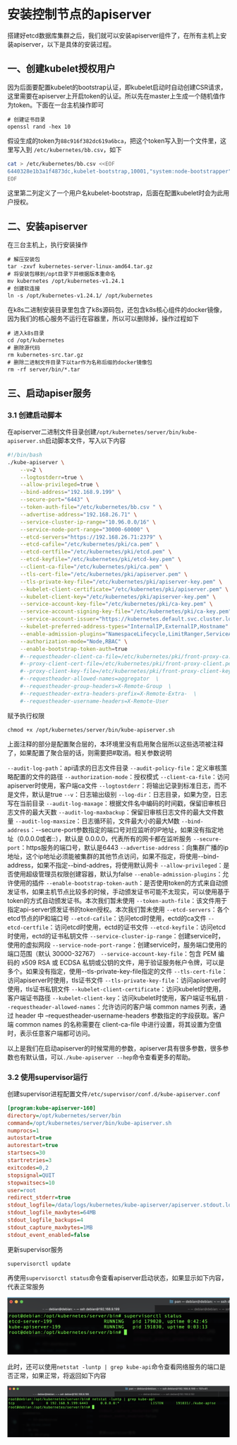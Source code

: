 # 安装控制节点的apiserver

搭建好etcd数据库集群之后，我们就可以安装apiserver组件了，在所有主机上安装apiserver，以下是具体的安装过程。

## 一、创建kubelet授权用户

因为后面要配置kubelet的bootstrap认证，即kubelet启动时自动创建CSR请求，这里需要在apiserver上开启token的认证。所以先在master上生成一个随机值作为token。下面在一台主机操作即可

```shell
# 创建证书目录
openssl rand -hex 10
```

假设生成的token为`88c916f382dc619a6bca`，把这个token写入到一个文件里，这里写入到 `/etc/kubernetes/bb.csv`，如下

```bash
cat > /etc/kubernetes/bb.csv <<EOF
6440328e1b3a1f4873dc,kubelet-bootstrap,10001,"system:node-bootstrapper"
EOF
```

这里第二列定义了一个用户名kubelet-bootstrap，后面在配置kubelet时会为此用户授权。

## 二、安装apiserver

在三台主机上，执行安装操作

```shell
# 解压安装包
tar -zxvf kubernetes-server-linux-amd64.tar.gz
# 将安装包移到/opt目录下并根据版本重命名
mv kubernetes /opt/kubernetes-v1.24.1
# 创建软连接
ln -s /opt/kubernetes-v1.24.1/ /opt/kubernetes
```

在k8s二进制安装目录里包含了k8s源码包，还包含k8s核心组件的docker镜像，因为我们的核心服务不运行在容器里，所以可以删除掉，操作过程如下

```shell
# 进入k8s目录
cd /opt/kubernetes
# 删除源代码
rm kubernetes-src.tar.gz
# 删除二进制文件目录下以tar作为名称后缀的docker镜像包
rm -rf server/bin/*.tar
```

## 三、启动apiser服务

### 3.1 创建启动脚本

在apiserver二进制文件目录创建`/opt/kubernetes/server/bin/kube-apiserver.sh`启动脚本文件，写入以下内容

```bash
#!/bin/bash
./kube-apiserver \
    --v=2 \
    --logtostderr=true \
    --allow-privileged=true \
    --bind-address="192.168.9.199" \
    --secure-port="6443" \
    --token-auth-file="/etc/kubernetes/bb.csv " \
    --advertise-address="192.168.26.71" \
    --service-cluster-ip-range="10.96.0.0/16" \
    --service-node-port-range="30000-60000" \
    --etcd-servers="https://192.168.26.71:2379" \
    --etcd-cafile="/etc/kubernetes/pki/ca.pem" \
    --etcd-certfile="/etc/kubernetes/pki/etcd.pem" \
    --etcd-keyfile="/etc/kubernetes/pki/etcd-key.pem" \
    --client-ca-file="/etc/kubernetes/pki/ca.pem" \
    --tls-cert-file="/etc/kubernetes/pki/apiserver.pem" \
    --tls-private-key-file="/etc/kubernetes/pki/apiserver-key.pem" \
    --kubelet-client-certificate="/etc/kubernetes/pki/apiserver.pem" \
    --kubelet-client-key="/etc/kubernetes/pki/apiserver-key.pem" \
    --service-account-key-file="/etc/kubernetes/pki/ca-key.pem" \
    --service-account-signing-key-file="/etc/kubernetes/pki/ca-key.pem" \
    --service-account-issuer="https://kubernetes.default.svc.cluster.local" \
    --kubelet-preferred-address-types="InternalIP,ExternalIP,Hostname" \
    --enable-admission-plugins="NamespaceLifecycle,LimitRanger,ServiceAccount,DefaultStorageClass,DefaultTolerationSeconds,NodeRestriction,ResourceQuota" \
    --authorization-mode="Node,RBAC" \
    --enable-bootstrap-token-auth=true
    #--requestheader-client-ca-file=/etc/kubernetes/pki/front-proxy-ca.pem  \
    #--proxy-client-cert-file=/etc/kubernetes/pki/front-proxy-client.pem  \
    #--proxy-client-key-file=/etc/kubernetes/pki/front-proxy-client-key.pem  \
    #--requestheader-allowed-names=aggregator  \
    #--requestheader-group-headers=X-Remote-Group  \
    #--requestheader-extra-headers-prefix=X-Remote-Extra-  \
    #--requestheader-username-headers=X-Remote-User
```

赋予执行权限

```shell
chmod +x /opt/kubernetes/server/bin/kube-apiserver.sh
```

上面注释的部分是配置聚合层的，本环境里没有启用聚合层所以这些选项被注释了，如果配置了聚合层的话，则需要把#取消。相关参数说明

`--audit-log-path`：api请求的日志文件目录
`--audit-policy-file`：定义审核策略配置的文件的路径
`--authorization-mode`：授权模式
`--client-ca-file`：访问apiserver时使用，客户端ca文件
`--logtostderr`：将输出记录到标准日志，而不是文件，默认是true
`--v`：日志输出级别
`--log-dir`：日志目录，如果为空，日志写在当前目录
`--audit-log-maxage`：根据文件名中编码的时间戳，保留旧审核日志文件的最大天数
`--audit-log-maxbackup`：保留旧审核日志文件的最大文件数量
`--audit-log-maxsize`：日志循环前，文件最大小的最大M数
`--bind-address`：--secure-port参数指定的端口号对应监听的IP地址，如果没有指定地址（0.0.0.0或者::），默认是 0.0.0.0，代表所有的网卡都在监听服务
`--secure-port`：https服务的端口号，默认是6443
`--advertise-address`：向集群广播的ip地址，这个ip地址必须能被集群的其他节点访问，如果不指定，将使用--bind-address，如果不指定--bind-addres，将使用默认网卡
`--allow-privileged`：是否使用超级管理员权限创建容器，默认为false
`--enable-admission-plugins`：允许使用的插件
`--enable-bootstrap-token-auth`：是否使用token的方式来自动颁发证书，如果主机节点比较多的时候，手动颁发证书可能不太现实，可以使用基于token的方式自动颁发证书。本次我们暂未使用
`--token-auth-file`：该文件用于指定api-server颁发证书的token授权。本次我们暂未使用
`--etcd-servers`：各个etcd节点的IP和端口号
`--etcd-cafile`：访问etcd时使用，ectd的ca文件
`--etcd-certfile`：访问etcd时使用，ectd的证书文件
`--etcd-keyfile`：访问etcd时使用，ectd的证书私钥文件
`--service-cluster-ip-range`：创建service时，使用的虚拟网段
`--service-node-port-range`：创建service时，服务端口使用的端口范围（默认 30000-32767）
`--service-account-key-file`：包含 PEM 编码的 x509 RSA 或 ECDSA 私钥或公钥的文件，用于验证服务帐户令牌，可以是多个。如果没有指定，使用--tls-private-key-file指定的文件
`--tls-cert-file`：访问apiserver时使用，tls证书文件
`--tls-private-key-file`：访问apiserver时使用，tls证书私钥文件
`--kubelet-client-certificate`：访问kubelet时使用，客户端证书路径
`--kubelet-client-key`：访问kubelet时使用，客户端证书私钥
`--requestheader-allowed-names`：允许访问的客户端 common names 列表，通过 header 中 –requestheader-username-headers 参数指定的字段获取。客户端 common names 的名称需要在 client-ca-file 中进行设置，将其设置为空值时，表示任意客户端都可访问。

以上是我们在启动apiserver的时候常用的参数，apiserver具有很多参数，很多参数也有默认值，可以`./kube-apiserver --hep`命令查看更多的帮助。

### 3.2 使用supervisor运行

创建supervisor进程配置文件`/etc/supervisor/conf.d/kube-apiserver.conf`

```ini
[program:kube-apiserver-160]
directory=/opt/kubernetes/server/bin
command=/opt/kubernetes/server/bin/kube-apiserver.sh
numprocs=1
autostart=true
autorestart=true
startsecs=30
startretries=3
exitcodes=0,2
stopsignal=QUIT
stopwaitsecs=10
user=root
redirect_stderr=true
stdout_logfile=/data/logs/kubernetes/kube-apiserver/apiserver.stdout.log
stdout_logfile_maxbytes=64MB
stdout_logfile_backups=4
stdout_capture_maxbytes=1MB
stdout_event_enabled=false
```

更新supervisor服务

```shell
supervisorctl update
```

再使用`supervisorctl status`命令查看apiserver启动状态，如果显示如下内容，代表正常服务

![20220917122956](./img/06-01.png)

此时，还可以使用`netstat -luntp | grep kube-api`命令查看网络服务的端口是否正常，如果正常，将返回如下内容

![20220917123050](./img/06-02.png)
